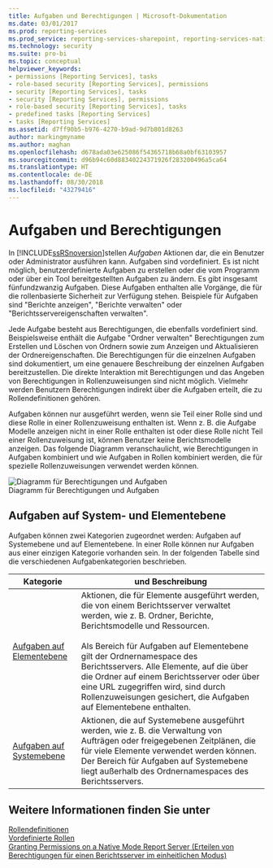 ```yaml
---
title: Aufgaben und Berechtigungen | Microsoft-Dokumentation
ms.date: 03/01/2017
ms.prod: reporting-services
ms.prod_service: reporting-services-sharepoint, reporting-services-native
ms.technology: security
ms.suite: pro-bi
ms.topic: conceptual
helpviewer_keywords:
- permissions [Reporting Services], tasks
- role-based security [Reporting Services], permissions
- security [Reporting Services], tasks
- security [Reporting Services], permissions
- role-based security [Reporting Services], tasks
- predefined tasks [Reporting Services]
- tasks [Reporting Services]
ms.assetid: d7ff90b5-b976-4270-b9ad-9d7b801d8263
author: markingmyname
ms.author: maghan
ms.openlocfilehash: d678ada03e625086f54365718b68a0bf63103957
ms.sourcegitcommit: d96b94c60d88340224371926f283200496a5ca64
ms.translationtype: HT
ms.contentlocale: de-DE
ms.lasthandoff: 08/30/2018
ms.locfileid: "43279416"
---
```

# <a name="tasks-and-permissions"></a>Aufgaben und Berechtigungen
  In [!INCLUDE[ssRSnoversion](../../includes/ssrsnoversion-md.md)]stellen *Aufgaben* Aktionen dar, die ein Benutzer oder Administrator ausführen kann. Aufgaben sind vordefiniert. Es ist nicht möglich, benutzerdefinierte Aufgaben zu erstellen oder die vom Programm oder über ein Tool bereitgestellten Aufgaben zu ändern. Es gibt insgesamt fünfundzwanzig Aufgaben. Diese Aufgaben enthalten alle Vorgänge, die für die rollenbasierte Sicherheit zur Verfügung stehen. Beispiele für Aufgaben sind "Berichte anzeigen", "Berichte verwalten" oder "Berichtsservereigenschaften verwalten".  
  
 Jede Aufgabe besteht aus Berechtigungen, die ebenfalls vordefiniert sind. Beispielsweise enthält die Aufgabe "Ordner verwalten" Berechtigungen zum Erstellen und Löschen von Ordnern sowie zum Anzeigen und Aktualisieren der Ordnereigenschaften. Die Berechtigungen für die einzelnen Aufgaben sind dokumentiert, um eine genauere Beschreibung der einzelnen Aufgaben bereitzustellen. Die direkte Interaktion mit Berechtigungen und das Angeben von Berechtigungen in Rollenzuweisungen sind nicht möglich. Vielmehr werden Benutzern Berechtigungen indirekt über die Aufgaben erteilt, die zu Rollendefinitionen gehören.  
  
 Aufgaben können nur ausgeführt werden, wenn sie Teil einer Rolle sind und diese Rolle in einer Rollenzuweisung enthalten ist. Wenn z. B. die Aufgabe Modelle anzeigen nicht in einer Rolle enthalten ist oder diese Rolle nicht Teil einer Rollenzuweisung ist, können Benutzer keine Berichtsmodelle anzeigen. Das folgende Diagramm veranschaulicht, wie Berechtigungen in Aufgaben kombiniert und wie Aufgaben in Rollen kombiniert werden, die für spezielle Rollenzuweisungen verwendet werden können.  
  
 ![Diagramm für Berechtigungen und Aufgaben](../../reporting-services/security/media/report-securityobjects.gif "Permissions and task diagram")  
Diagramm für Berechtigungen und Aufgaben  
  
## <a name="system-and-item-level-tasks"></a>Aufgaben auf System- und Elementebene  
 Aufgaben können zwei Kategorien zugeordnet werden: Aufgaben auf Systemebene und auf Elementebene. In einer Rolle können nur Aufgaben aus einer einzigen Kategorie vorhanden sein. In der folgenden Tabelle sind die verschiedenen Aufgabenkategorien beschrieben.  
  
|Kategorie|und Beschreibung|  
|--------------|-----------------|  
|[Aufgaben auf Elementebene](../../reporting-services/security/tasks-and-permissions-item-level-tasks.md)|Aktionen, die für Elemente ausgeführt werden, die von einem Berichtsserver verwaltet werden, wie z. B. Ordner, Berichte, Berichtsmodelle und Ressourcen.<br /><br /> Als Bereich für Aufgaben auf Elementebene gilt der Ordnernamespace des Berichtsservers. Alle Elemente, auf die über die Ordner auf einem Berichtsserver oder über eine URL zugegriffen wird, sind durch Rollenzuweisungen gesichert, die Aufgaben auf Elementebene enthalten.|  
|[Aufgaben auf Systemebene](../../reporting-services/security/tasks-and-permissions-system-level-tasks.md)|Aktionen, die auf Systemebene ausgeführt werden, wie z. B. die Verwaltung von Aufträgen oder freigegebenen Zeitplänen, die für viele Elemente verwendet werden können. Der Bereich für Aufgaben auf Systemebene liegt außerhalb des Ordnernamespaces des Berichtsservers.|  
  
## <a name="see-also"></a>Weitere Informationen finden Sie unter  
 [Rollendefinitionen](../../reporting-services/security/role-definitions.md)   
 [Vordefinierte Rollen](../../reporting-services/security/role-definitions-predefined-roles.md)   
 [Granting Permissions on a Native Mode Report Server (Erteilen von Berechtigungen für einen Berichtsserver im einheitlichen Modus)](../../reporting-services/security/granting-permissions-on-a-native-mode-report-server.md)  
  
  
